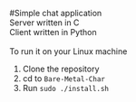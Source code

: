 #Simple chat application
</br> Server written in C
</br> Client written in Python
</br>
</br>
To run it on your Linux machine
1. Clone the repository
2. cd to `Bare-Metal-Char`
3. Run `sudo ./install.sh`

